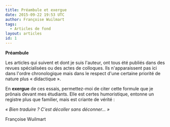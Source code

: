 ```yaml
---
title: Préambule et exergue
date: 2015-09-22 19:53 UTC
author: Françoise Wuilmart
tags:
  - Articles de fond
layout: articles
id: 1
---
```


**Préambule**

Les articles qui suivent et dont je suis l'auteur, ont tous été publiés dans des revues spécialisées ou des actes de colloques. Ils n'apparaissent pas ici dans l'ordre chronologique mais dans le respect d'une certaine priorité de nature plus « didactique ».

En **exergue** de ces essais, permettez-moi de citer cette formule que je prônais devant mes étudiants. Elle est certes humoristique, entonne un registre plus que familier, mais est criante de vérité :

_« Bien traduire ? C'est décoller sans déconner... »_

Françoise Wuilmart

